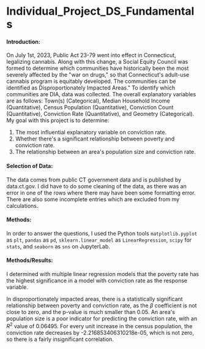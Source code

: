 # Individual_Project_DS_Fundamentals

#### Introduction:
On July 1st, 2023, Public Act 23-79 went into effect in Connecticut, legalizing cannabis. Along with this change, a Social Equity Council was formed to determine which communities have historically been the most severely affected by the "war on drugs," so that Connecticut's adult-use cannabis program is equitably developed. The communities can be identified as Disproportionately Impacted Areas." To identify which communities are DIA, data was collected. The overall explanatory variables are as follows: Town(s) (Categorical), Median Household Income (Quantitative), Census Population (Quantitative), Conviction Count (Quantitative), Conviction Rate (Quantitative), and Geometry (Categorical). My goal with this project is to determine:
1. The most influential explanatory variable on conviction rate.
2. Whether there's a significant relationship between poverty and conviction rate.
3. The relationship between an area's population size and conviction rate.

#### Selection of Data:
The data comes from public CT government data and is published by data.ct.gov. I did have to do some cleaning of the data, as there was an error in one of the rows where there may have been some formatting error. There are also some incomplete entries which are excluded from my calculations.

#### Methods:
In order to answer the questions, I used the Python tools ``matplotlib.pyplot`` as ``plt``, ``pandas`` as ``pd``, ``sklearn.linear_model`` as ``LinearRegression``, ``scipy`` for ``stats``, and ``seaborn`` as ``sns`` on JupyterLab.

#### Methods/Results:
I determined with multiple linear regression models that the poverty rate has the highest significance in a model with conviction rate as the response variable. 

In disproportionately impacted areas, there is a statistically significant relationship between poverty and conviction rate, as the $\beta$ coefficient is not close to zero, and the p-value is much smaller than 0.05. 
An area's population size is a poor indicator for predicting the conviction rate, with an $R^2$ value of 0.06495. For every unit increase in the census population, the conviction rate decreases by -2.216853406310218e-05, which is not zero, so there is a fairly insignificant correlation.

